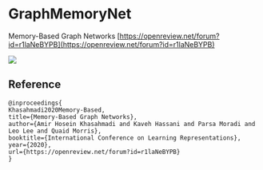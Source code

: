 # GraphMemoryNet
Memory-Based Graph Networks
[https://openreview.net/forum?id=r1laNeBYPB](https://openreview.net/forum?id=r1laNeBYPB)

![](http://www.mediafire.com/view/x0z8u7ssxsaednz/mgn.png)


## Reference

```
@inproceedings{
Khasahmadi2020Memory-Based,
title={Memory-Based Graph Networks},
author={Amir Hosein Khasahmadi and Kaveh Hassani and Parsa Moradi and Leo Lee and Quaid Morris},
booktitle={International Conference on Learning Representations},
year={2020},
url={https://openreview.net/forum?id=r1laNeBYPB}
}
```
